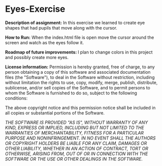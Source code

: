 # Eyes-Exercise

<b>Description of assignment:</b>
In this exercise we learned to create eye shapes that had pupils that move along with the cursor.

<b>How to Run:</b>
When the index.html file is open move the cursor around the screen and watch as the eyes follow it.

<b>Roadmap of future improvements: </b>
I plan to change colors in this project and possibly create more eyes.

<b>License information:</b>
Permission is hereby granted, free of charge, to any person obtaining a copy of this software and associated documentation files (the "Software"), to deal in the Software without restriction, including without limitation the rights to use, copy, modify, merge, publish, distribute, sublicense, and/or sell copies of the Software, and to permit persons to whom the Software is furnished to do so, subject to the following conditions:

The above copyright notice and this permission notice shall be included in all copies or substantial portions of the Software.

<i>THE SOFTWARE IS PROVIDED "AS IS", WITHOUT WARRANTY OF ANY KIND, EXPRESS OR IMPLIED, INCLUDING BUT NOT LIMITED TO THE WARRANTIES OF MERCHANTABILITY, FITNESS FOR A PARTICULAR PURPOSE AND NONINFRINGEMENT. IN NO EVENT SHALL THE AUTHORS OR COPYRIGHT HOLDERS BE LIABLE FOR ANY CLAIM, DAMAGES OR OTHER LIABILITY, WHETHER IN AN ACTION OF CONTRACT, TORT OR OTHERWISE, ARISING FROM, OUT OF OR IN CONNECTION WITH THE SOFTWARE OR THE USE OR OTHER DEALINGS IN THE SOFTWARE.</i>
